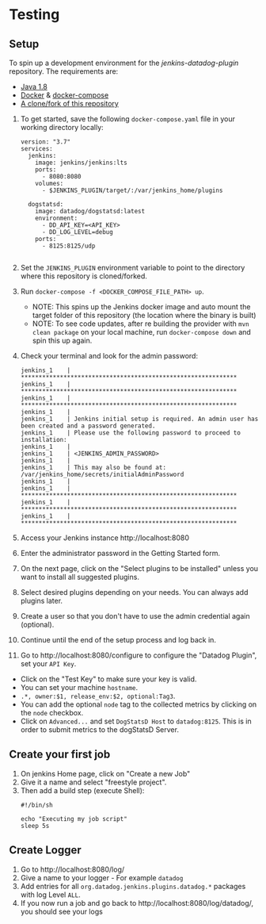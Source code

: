 # Testing

## Setup

To spin up a development environment for the *jenkins-datadog-plugin* repository. The requirements are:

* [Java 1.8](https://www.java.com/en/download/)
* [Docker](https://docs.docker.com/get-started/) & [docker-compose](https://docs.docker.com/compose/install/)
* [A clone/fork of this repository](https://help.github.com/en/articles/fork-a-repo)


1. To get started, save the following `docker-compose.yaml` file in your working directory locally:

    ```
    version: "3.7"
    services:
      jenkins:
        image: jenkins/jenkins:lts
        ports:
          - 8080:8080
        volumes:
          - $JENKINS_PLUGIN/target/:/var/jenkins_home/plugins
      
      dogstatsd:    
        image: datadog/dogstatsd:latest 
        environment:
          - DD_API_KEY=<API_KEY>
          - DD_LOG_LEVEL=debug
        ports:
          - 8125:8125/udp  
               
    ```

2. Set the `JENKINS_PLUGIN` environment variable to point to the directory where this repository is cloned/forked.
3. Run `docker-compose -f <DOCKER_COMPOSE_FILE_PATH> up`.
    - NOTE: This spins up the Jenkins docker image and auto mount the target folder of this repository (the location where the binary is built)
    - NOTE: To see code updates, after re building the provider with `mvn clean package` on your local machine, run `docker-compose down` and spin this up again.
4. Check your terminal and look for the admin password:
    ```
    jenkins_1    | *************************************************************
    jenkins_1    | *************************************************************
    jenkins_1    | *************************************************************
    jenkins_1    |
    jenkins_1    | Jenkins initial setup is required. An admin user has been created and a password generated.
    jenkins_1    | Please use the following password to proceed to installation:
    jenkins_1    |
    jenkins_1    | <JENKINS_ADMIN_PASSWORD>
    jenkins_1    |
    jenkins_1    | This may also be found at: /var/jenkins_home/secrets/initialAdminPassword
    jenkins_1    |
    jenkins_1    | *************************************************************
    jenkins_1    | *************************************************************
    jenkins_1    | *************************************************************
    ``` 

5. Access your Jenkins instance http://localhost:8080
6. Enter the administrator password in the Getting Started form.
7. On the next page, click on the "Select plugins to be installed" unless you want to install all suggested plugins. 
8. Select desired plugins depending on your needs. You can always add plugins later.
9. Create a user so that you don't have to use the admin credential again (optional).
10. Continue until the end of the setup process and log back in.
11. Go to http://localhost:8080/configure to configure the "Datadog Plugin", set your `API Key`.
  - Click on the "Test Key" to make sure your key is valid.
  - You can set your machine `hostname`.
  - `.*, owner:$1, release_env:$2, optional:Tag3`.
  - You can add the optional `node` tag to the collected metrics by clicking on the `node` checkbox.
  - Click on `Advanced...` and set `DogStatsD Host` to `datadog:8125`. This is in order to submit metrics to the dogStatsD Server.

## Create your first job

1. On jenkins Home page, click on "Create a new Job" 
2. Give it a name and select "freestyle project".
3. Then add a build step (execute Shell):
    ```
    #!/bin/sh
    
    echo "Executing my job script"
    sleep 5s
    ```

## Create Logger
1. Go to http://localhost:8080/log/
2. Give a name to your logger - For example `datadog`
3. Add entries for all `org.datadog.jenkins.plugins.datadog.*` packages with log Level `ALL`.
4. If you now run a job and go back to http://localhost:8080/log/datadog/, you should see your logs
